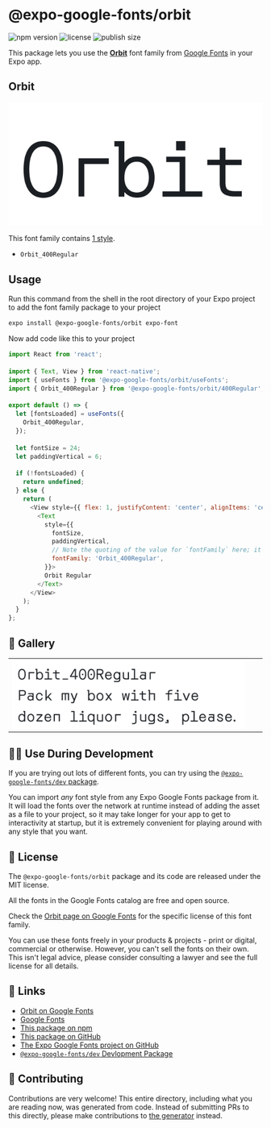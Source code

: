 # @expo-google-fonts/orbit

![npm version](https://flat.badgen.net/npm/v/@expo-google-fonts/orbit)
![license](https://flat.badgen.net/github/license/expo/google-fonts)
![publish size](https://flat.badgen.net/packagephobia/install/@expo-google-fonts/orbit)

This package lets you use the [**Orbit**](https://fonts.google.com/specimen/Orbit) font family from [Google Fonts](https://fonts.google.com/) in your Expo app.

## Orbit

![Orbit](./font-family.png)

This font family contains [1 style](#-gallery).

- `Orbit_400Regular`

## Usage

Run this command from the shell in the root directory of your Expo project to add the font family package to your project
```sh
expo install @expo-google-fonts/orbit expo-font
```

Now add code like this to your project
```js
import React from 'react';

import { Text, View } from 'react-native';
import { useFonts } from '@expo-google-fonts/orbit/useFonts';
import { Orbit_400Regular } from '@expo-google-fonts/orbit/400Regular';

export default () => {
  let [fontsLoaded] = useFonts({
    Orbit_400Regular,
  });

  let fontSize = 24;
  let paddingVertical = 6;

  if (!fontsLoaded) {
    return undefined;
  } else {
    return (
      <View style={{ flex: 1, justifyContent: 'center', alignItems: 'center' }}>
        <Text
          style={{
            fontSize,
            paddingVertical,
            // Note the quoting of the value for `fontFamily` here; it expects a string!
            fontFamily: 'Orbit_400Regular',
          }}>
          Orbit Regular
        </Text>
      </View>
    );
  }
};

```

## 🔡 Gallery


||||
|-|-|-|
|![Orbit_400Regular](.//400Regular/Orbit_400Regular.ttf.png)||||


## 👩‍💻 Use During Development

If you are trying out lots of different fonts, you can try using the [`@expo-google-fonts/dev` package](https://github.com/expo/google-fonts/tree/master/font-packages/dev#readme).

You can import *any* font style from any Expo Google Fonts package from it. It will load the fonts
over the network at runtime instead of adding the asset as a file to your project, so it may take longer
for your app to get to interactivity at startup, but it is extremely convenient
for playing around with any style that you want.

## 📖 License

The `@expo-google-fonts/orbit` package and its code are released under the MIT license.

All the fonts in the Google Fonts catalog are free and open source.

Check the [Orbit page on Google Fonts](https://fonts.google.com/specimen/Orbit) for the specific license of this font family.

You can use these fonts freely in your products & projects - print or digital, commercial or otherwise. However, you can't sell the fonts on their own. This isn't legal advice, please consider consulting a lawyer and see the full license for all details.

## 🔗 Links

- [Orbit on Google Fonts](https://fonts.google.com/specimen/Orbit)
- [Google Fonts](https://fonts.google.com/)
- [This package on npm](https://www.npmjs.com/package/@expo-google-fonts/orbit)
- [This package on GitHub](https://github.com/expo/google-fonts/tree/master/font-packages/orbit)
- [The Expo Google Fonts project on GitHub](https://github.com/expo/google-fonts)
- [`@expo-google-fonts/dev` Devlopment Package](https://github.com/expo/google-fonts/tree/master/font-packages/dev)

## 🤝 Contributing

Contributions are very welcome! This entire directory, including what you are reading now, was generated from code. Instead of submitting PRs to this directly, please make contributions to [the generator](https://github.com/expo/google-fonts/tree/master/packages/generator) instead.
